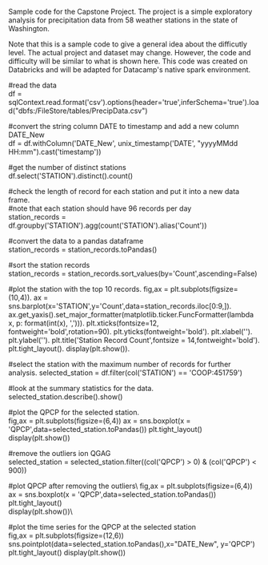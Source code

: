 Sample code for the Capstone Project. The project is a simple exploratory analysis for precipitation data from 58 weather stations in the state of Washington.

Note that this is a sample code to give a general idea about the difficutly level. The actual project and dataset may change. However, the code and difficulty will be similar to what is shown here. This code was created on Databricks and will be adapted for Datacamp's native spark environment. 

#read the data  
df = sqlContext.read.format('csv').options(header='true',inferSchema='true').load("dbfs:/FileStore/tables/PrecipData.csv")

#convert the string  column DATE to timestamp and add a new column DATE_New  
df = df.withColumn('DATE_New', unix_timestamp('DATE', "yyyyMMdd HH:mm").cast('timestamp'))

#get the number of distinct stations   
df.select('STATION').distinct().count()

#check the length of record for each station and put it into a new data frame.  
#note that each station should have 96 records per day\
station_records = df.groupby('STATION').agg(count('STATION').alias('Count'))

#convert the data to a pandas dataframe\
station_records = station_records.toPandas()

#sort the station records\
station_records = station_records.sort_values(by='Count',ascending=False)

#plot the station with the top 10 records. 
fig,ax = plt.subplots(figsize=(10,4)). 
ax = sns.barplot(x='STATION',y='Count',data=station_records.iloc[0:9,]). 
ax.get_yaxis().set_major_formatter(matplotlib.ticker.FuncFormatter(lambda x, p: format(int(x), ','))). 
plt.xticks(fontsize=12, fontweight='bold',rotation=90). 
plt.yticks(fontweight='bold'). 
plt.xlabel(''). 
plt.ylabel(''). 
plt.title('Station Record Count',fontsize = 14,fontweight='bold'). 
plt.tight_layout(). 
display(plt.show()). 

#select the station with the maximum number of records for further analysis. 
selected_station = df.filter(col('STATION') == 'COOP:451759')

#look at the summary statistics for the data.  
selected_station.describe().show()

#plot the QPCP for the selected station.   
fig,ax = plt.subplots(figsize=(6,4))
ax = sns.boxplot(x = 'QPCP',data=selected_station.toPandas())
plt.tight_layout()
display(plt.show())

#remove the outliers ion QGAG\
selected_station = selected_station.filter((col('QPCP') > 0) & (col('QPCP') < 900))

#plot QPCP after removing the outliers\ 
fig,ax = plt.subplots(figsize=(6,4))\
ax = sns.boxplot(x = 'QPCP',data=selected_station.toPandas())\
plt.tight_layout()\
display(plt.show())\

 #plot the time series for the QPCP at the selected station\
fig,ax = plt.subplots(figsize=(12,6))
sns.pointplot(data=selected_station.toPandas(),x="DATE_New", y='QPCP')
plt.tight_layout()
display(plt.show())


